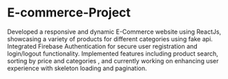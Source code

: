 # E-commerce-Project
Developed a responsive and dynamic E-Commerce website using ReactJs, showcasing a variety of products for different categories using fake api. Integrated Firebase Authentication for secure user registration and login/logout functionality. Implemented features including product search, sorting by price and categories , and currently working on enhancing user experience with skeleton loading and pagination. 



